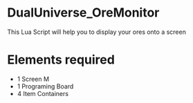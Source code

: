 # DualUniverse_OreMonitor
This Lua Script will help you to display your ores onto a screen

# Elements required

- 1 Screen M
- 1 Programing Board
- 4 Item Containers
